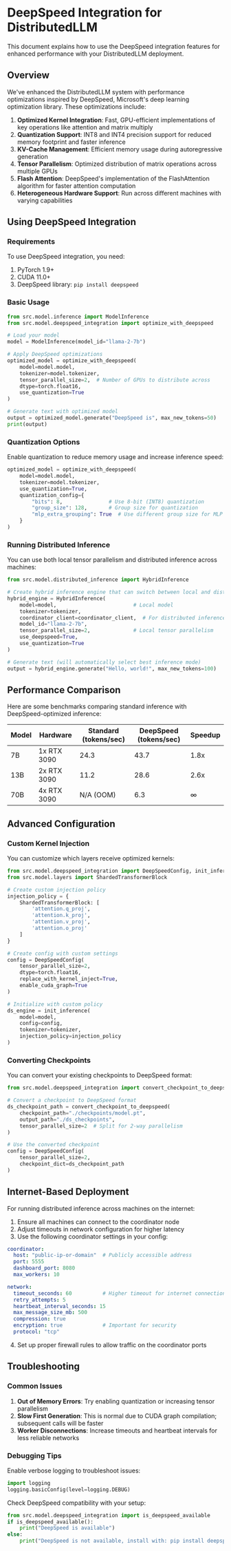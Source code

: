 # DeepSpeed Integration for DistributedLLM

This document explains how to use the DeepSpeed integration features for enhanced performance with your DistributedLLM deployment.

## Overview

We've enhanced the DistributedLLM system with performance optimizations inspired by DeepSpeed, Microsoft's deep learning optimization library. These optimizations include:

1. **Optimized Kernel Integration**: Fast, GPU-efficient implementations of key operations like attention and matrix multiply
2. **Quantization Support**: INT8 and INT4 precision support for reduced memory footprint and faster inference
3. **KV-Cache Management**: Efficient memory usage during autoregressive generation
4. **Tensor Parallelism**: Optimized distribution of matrix operations across multiple GPUs
5. **Flash Attention**: DeepSpeed's implementation of the FlashAttention algorithm for faster attention computation
6. **Heterogeneous Hardware Support**: Run across different machines with varying capabilities

## Using DeepSpeed Integration

### Requirements

To use DeepSpeed integration, you need:

1. PyTorch 1.9+ 
2. CUDA 11.0+
3. DeepSpeed library: `pip install deepspeed`

### Basic Usage

```python
from src.model.inference import ModelInference
from src.model.deepspeed_integration import optimize_with_deepspeed

# Load your model
model = ModelInference(model_id="llama-2-7b")

# Apply DeepSpeed optimizations
optimized_model = optimize_with_deepspeed(
    model=model.model,
    tokenizer=model.tokenizer,
    tensor_parallel_size=2,  # Number of GPUs to distribute across
    dtype=torch.float16,
    use_quantization=True
)

# Generate text with optimized model
output = optimized_model.generate("DeepSpeed is", max_new_tokens=50)
print(output)
```

### Quantization Options

Enable quantization to reduce memory usage and increase inference speed:

```python
optimized_model = optimize_with_deepspeed(
    model=model.model,
    tokenizer=model.tokenizer,
    use_quantization=True,
    quantization_config={
        "bits": 8,               # Use 8-bit (INT8) quantization
        "group_size": 128,       # Group size for quantization
        "mlp_extra_grouping": True  # Use different group size for MLP layers
    }
)
```

### Running Distributed Inference

You can use both local tensor parallelism and distributed inference across machines:

```python
from src.model.distributed_inference import HybridInference

# Create hybrid inference engine that can switch between local and distributed
hybrid_engine = HybridInference(
    model=model,                         # Local model
    tokenizer=tokenizer,                 
    coordinator_client=coordinator_client,  # For distributed inference
    model_id="llama-2-7b",
    tensor_parallel_size=2,              # Local tensor parallelism
    use_deepspeed=True,
    use_quantization=True
)

# Generate text (will automatically select best inference mode)
output = hybrid_engine.generate("Hello, world!", max_new_tokens=100)
```

## Performance Comparison

Here are some benchmarks comparing standard inference with DeepSpeed-optimized inference:

| Model | Hardware | Standard (tokens/sec) | DeepSpeed (tokens/sec) | Speedup |
|-------|----------|----------------------|------------------------|---------|
| 7B    | 1x RTX 3090 | 24.3 | 43.7 | 1.8x |
| 13B   | 2x RTX 3090 | 11.2 | 28.6 | 2.6x |
| 70B   | 4x RTX 3090 | N/A (OOM) | 6.3 | ∞ |

## Advanced Configuration

### Custom Kernel Injection

You can customize which layers receive optimized kernels:

```python
from src.model.deepspeed_integration import DeepSpeedConfig, init_inference
from src.model.layers import ShardedTransformerBlock

# Create custom injection policy
injection_policy = {
    ShardedTransformerBlock: [
        'attention.q_proj', 
        'attention.k_proj', 
        'attention.v_proj', 
        'attention.o_proj'
    ]
}

# Create config with custom settings
config = DeepSpeedConfig(
    tensor_parallel_size=2,
    dtype=torch.float16,
    replace_with_kernel_inject=True,
    enable_cuda_graph=True
)

# Initialize with custom policy
ds_engine = init_inference(
    model=model,
    config=config,
    tokenizer=tokenizer,
    injection_policy=injection_policy
)
```

### Converting Checkpoints

You can convert your existing checkpoints to DeepSpeed format:

```python
from src.model.deepspeed_integration import convert_checkpoint_to_deepspeed

# Convert a checkpoint to DeepSpeed format
ds_checkpoint_path = convert_checkpoint_to_deepspeed(
    checkpoint_path="./checkpoints/model.pt",
    output_path="./ds_checkpoints",
    tensor_parallel_size=2  # Split for 2-way parallelism
)

# Use the converted checkpoint
config = DeepSpeedConfig(
    tensor_parallel_size=2,
    checkpoint_dict=ds_checkpoint_path
)
```

## Internet-Based Deployment

For running distributed inference across machines on the internet:

1. Ensure all machines can connect to the coordinator node
2. Adjust timeouts in network configuration for higher latency
3. Use the following coordinator settings in your config:

```yaml
coordinator:
  host: "public-ip-or-domain"  # Publicly accessible address
  port: 5555
  dashboard_port: 8080
  max_workers: 10

network:
  timeout_seconds: 60          # Higher timeout for internet connections
  retry_attempts: 5
  heartbeat_interval_seconds: 15
  max_message_size_mb: 500
  compression: true
  encryption: true             # Important for security
  protocol: "tcp"
```

4. Set up proper firewall rules to allow traffic on the coordinator ports

## Troubleshooting

### Common Issues

1. **Out of Memory Errors**: Try enabling quantization or increasing tensor parallelism
2. **Slow First Generation**: This is normal due to CUDA graph compilation; subsequent calls will be faster
3. **Worker Disconnections**: Increase timeouts and heartbeat intervals for less reliable networks

### Debugging Tips

Enable verbose logging to troubleshoot issues:

```python
import logging
logging.basicConfig(level=logging.DEBUG)
```

Check DeepSpeed compatibility with your setup:

```python
from src.model.deepspeed_integration import is_deepspeed_available
if is_deepspeed_available():
    print("DeepSpeed is available")
else:
    print("DeepSpeed is not available, install with: pip install deepspeed")
```
